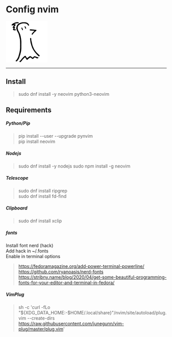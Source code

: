 # Config nvim

![Logo FLinguenheld](https://raw.githubusercontent.com/FLinguenheld/ocrp6/main/forelif.png "Pouet")

****

## Install
>sudo dnf install -y neovim python3-neovim

## Requirements

##### Python/Pip
>pip install --user --upgrade pynvim  
>pip install neovim

##### Nodejs
>sudo dnf install -y nodejs
>sudo npm install -g neovim

##### Telescope
>sudo dnf install ripgrep  
>sudo dnf install fd-find

##### Clipboard
>sudo dnf install xclip

##### fonts
Install font nerd (hack)  
Add hack in ~/.fonts  
Enable in terminal options
>https://fedoramagazine.org/add-power-terminal-powerline/
>https://github.com/ryanoasis/nerd-fonts
>https://stribny.name/blog/2020/04/get-some-beautiful-programming-fonts-for-your-editor-and-terminal-in-fedora/

##### VimPlug
>sh -c 'curl -fLo "${XDG_DATA_HOME:-$HOME/.local/share}"/nvim/site/autoload/plug.vim --create-dirs \
>       https://raw.githubusercontent.com/junegunn/vim-plug/master/plug.vim'

